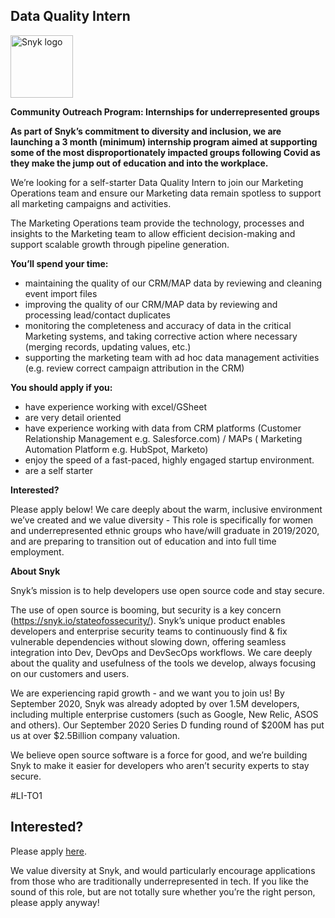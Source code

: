 Data Quality Intern
---

<img src="https://res.cloudinary.com/snyk/image/upload/v1537345894/press-kit/brand/logo-black.png" width="100" alt="Snyk logo" />

<p><strong>Community Outreach Program: Internships for underrepresented groups&nbsp;</strong></p>
<p><strong>As part of Snyk’s commitment to diversity and inclusion, we are launching a 3 month (minimum) internship program aimed at supporting some of the most disproportionately impacted groups following Covid as they make the jump out of education and into the workplace. </strong></p>
<p><span style="font-weight: 400;">We’re looking for a self-starter Data Quality Intern to join our Marketing Operations team and ensure our Marketing data remain spotless to support all marketing campaigns and activities.</span></p>
<p><span style="font-weight: 400;">The Marketing Operations team provide the technology, processes and insights to the Marketing team to allow efficient decision-making and support scalable growth through pipeline generation.&nbsp;</span></p>
<p><strong>You’ll spend your time:</strong></p>
<ul>
<li style="font-weight: 400;"><span style="font-weight: 400;">maintaining the quality of our CRM/MAP data by reviewing and cleaning event import files</span></li>
<li style="font-weight: 400;"><span style="font-weight: 400;">improving the quality of our CRM/MAP data by reviewing and processing lead/contact duplicates</span></li>
<li style="font-weight: 400;"><span style="font-weight: 400;">monitoring the completeness and accuracy of data in the critical Marketing systems, and taking corrective action where necessary (merging records, updating values, etc.)</span></li>
<li style="font-weight: 400;"><span style="font-weight: 400;">supporting the marketing team with ad hoc data management activities (e.g. review correct campaign attribution in the CRM)</span></li>
</ul>
<p><strong>You should apply if you:</strong></p>
<ul>
<li style="font-weight: 400;"><span style="font-weight: 400;">have experience working with excel/GSheet</span></li>
<li style="font-weight: 400;"><span style="font-weight: 400;">are very detail oriented</span></li>
<li style="font-weight: 400;"><span style="font-weight: 400;">have experience working with data from CRM platforms (Customer Relationship Management e.g. Salesforce.com) / MAPs ( Marketing Automation Platform e.g. HubSpot, Marketo)</span></li>
<li style="font-weight: 400;"><span style="font-weight: 400;">enjoy the speed of a fast-paced, highly engaged startup environment.</span></li>
<li style="font-weight: 400;"><span style="font-weight: 400;">are a self starter</span></li>
</ul>
<p><strong>Interested?</strong></p>
<p><span style="font-weight: 400;">Please apply below! We care deeply about the warm, inclusive environment we’ve created and we value diversity - This role is specifically for women and underrepresented ethnic groups who have/will graduate in 2019/2020, and are preparing to transition out of education and into full time employment.</span></p>
<p><strong>About Snyk</strong></p>
<p><span style="font-weight: 400;">Snyk’s mission is to help developers use open source code and stay secure.</span></p>
<p><span style="font-weight: 400;">The use of open source is booming, but security is a key concern (</span><a href="https://snyk.io/stateofossecurity/"><span style="font-weight: 400;">https://snyk.io/stateofossecurity/</span></a><span style="font-weight: 400;">). Snyk’s unique product enables developers and enterprise security teams to continuously find &amp; fix vulnerable dependencies without slowing down, offering seamless integration into Dev, DevOps and DevSecOps workflows. We care deeply about the quality and usefulness of the tools we develop, always focusing on our customers and users.</span></p>
<p><span style="font-weight: 400;">We are experiencing rapid growth - and we want you to join us! By September 2020, Snyk was already adopted by over 1.5M developers, including multiple enterprise customers (such as Google, New Relic, ASOS and others). Our September 2020 Series D funding round of $200M has put us at over $2.5Billion company valuation.</span></p>
<p><span style="font-weight: 400;">We believe open source software is a force for good, and we’re building Snyk to make it easier for developers who aren’t security experts to stay secure.</span></p>
<p><span style="font-weight: 400;">#LI-TO1</span></p>

Interested?
---

Please apply [here](https://boards.greenhouse.io/snyk/jobs/4960599002#app).

We value diversity at Snyk, and would particularly encourage applications from those who are traditionally underrepresented in tech.
If you like the sound of this role, but are not totally sure whether you’re the right person, please apply anyway!
